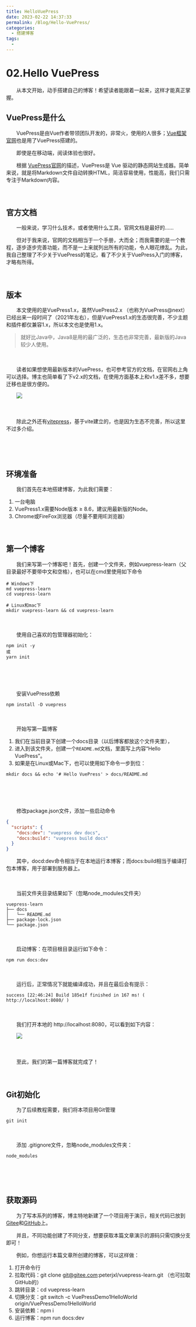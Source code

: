 ```yaml
---
title: HelloVuePress
date: 2023-02-22 14:37:33
permalink: /Blog/Hello-VuePress/
categories:
  - 搭建博客
tags:
  - 
---
```


# 02.Hello VuePress


　　从本文开始，动手搭建自己的博客！希望读者能跟着一起来，这样才能真正掌握。

<!-- more -->

## VuePress是什么

　　VuePress是由Vue作者带领团队开发的，非常火，使用的人很多；[Vue框架官网](https://cn.vuejs.org/)也是用了VuePress搭建的。

　　即使是在移动端，阅读体验也很好。

　　根据 [VuePress官网](https://vuepress.vuejs.org/zh/)的描述，VuePress是 Vue 驱动的静态网站生成器。简单来说，就是将Markdown文件自动转换HTML，简洁容易使用，性能高，我们只需专注于Markdown内容。

　　‍

## 官方文档

　　一般来说，学习什么技术，或者使用什么工具，官网文档是最好的……

　　但对于我来说，官网的文档相当于一个手册，大而全；而我需要的是一个教程，逐步逐步完善功能，而不是一上来就列出所有的功能，令人眼花缭乱。为此，我自己整理了不少关于VuePress的笔记，看了不少关于VuePress入门的博客，才略有所得。

　　‍

## 版本

　　本文使用的是VuePress1.x，虽然VuePress2.x （也称为VuePress@next）已经出来一段时间了（2021年左右），但是VuePress1.x的生态很完善，不少主题和插件都仅兼容1.x，所以本文也是使用1.x。

> 就好比Java中，Java8是用的最广泛的，生态也非常完善，最新版的Java较少人使用。

　　‍

　　读者如果想使用最新版本的VuePress，也可参考官方的文档，在官网右上角可以选择。博主也简单看了下v2.x的文档，在使用方面基本上和v1.x差不多，想要迁移也是很方便的。

　　​![](https://image.peterjxl.com/blog/image-20230212220538-502oirv.png)

　　‍

　　除此之外还有[vitepress](https://vitepress.vuejs.org/)，基于vite建立的，也是因为生态不完善，所以这里不过多介绍。

　　‍

　　‍

## 环境准备

　　我们首先在本地搭建博客，为此我们需要：

1. 一台电脑
2. VuePress1.x需要Node版本 ≥ 8.6，建议用最新版的Node。
3. Chrome或FireFox浏览器（尽量不要用IE浏览器）

　　‍

## 第一个博客

　　我们来写第一个博客吧！首先，创建一个文件夹，例如vuepress-learn（父目录最好不要带中文和空格），也可以在cmd里使用如下命令

```shell
# Windows下
md vuepress-learn 
cd vuepress-learn

# Linux和mac下
mkdir vuepress-learn && cd vuepress-learn
```

　　‍

　　使用自己喜欢的包管理器初始化：

```shell
npm init -y
或
yarn init
```

　　‍

　　‍

　　安装VuePress依赖

```shell
npm install -D vuepress
```

　　‍

　　开始写第一篇博客

1. 我们在当前目录下创建一个docs目录（以后博客都放这个文件夹里），
2. 进入到该文件夹，创建一个`README.md`​文档，里面写上内容“Hello VuePress”。
3. 如果是在Linux或Mac下，也可以使用如下命令一步到位：

```shell
mkdir docs && echo '# Hello VuePress' > docs/README.md
```

　　‍

　　‍

　　修改package.json文件，添加一些启动命令

```json
{
  "scripts": {
    "docs:dev": "vuepress dev docs",
    "docs:build": "vuepress build docs"
  }
}
```

　　其中，docd:dev命令相当于在本地运行本博客；而docs:build相当于编译打包本博客，用于部署到服务器上。

　　‍

　　当前文件夹目录结果如下（忽略node_modules文件夹）

```shell
vuepress-learn
├── docs
│   └── README.md
├── package-lock.json
└── package.json
```

　　‍

　　启动博客：在项目根目录运行如下命令：

```shell
npm run docs:dev
```

　　‍

　　运行后，正常情况下就能编译成功，并且在最后会有提示：

```shell
success [22:46:24] Build 185e1f finished in 167 ms! ( http://localhost:8080/ )
```

　　‍

　　我们打开本地的  http://localhost:8080，可以看到如下内容：

　　​​![](https://image.peterjxl.com/blog/image-20230212224901-7huivbh.png)​​

　　‍

　　至此，我们的第一篇博客就完成了！

　　‍

## Git初始化

　　为了后续教程需要，我们将本项目用Git管理

```shell
git init
```

　　‍

　　添加 .gitignore文件，忽略node_modules文件夹：

```shell
node_modules
```

　　‍

　　‍

## 获取源码

　　为了写本系列的博客，博主特地新建了一个项目用于演示，相关代码已放到[Gitee](https://gitee.com/peterjxl/vuepress-learn)和[GitHub](https://github.com/Peter-JXL/vuepress-learn)上。

　　并且，不同功能创建了不同分支，想要获取本篇文章演示的源码只需切换分支即可！

　　例如，你想运行本篇文章所创建的博客，可以这样做：

1. 打开命令行
2. 拉取代码：git clone git@gitee.com:peterjxl/vuepress-learn.git （也可拉取GitHub的）
3. 跳转目录：cd vuepress-learn
4. 切换分支：git switch -c VuePressDemo1HelloWorld  origin/VuePressDemo1HelloWorld
5. 安装依赖：npm i
6. 运行博客：npm run docs:dev

　　‍

　　‍

　　‍

　　‍
